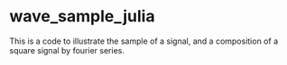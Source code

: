 # wave_sample_julia
This is a code to illustrate the sample of a signal, and a composition of a square signal by fourier series.
